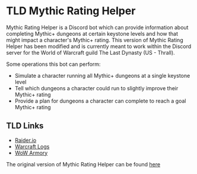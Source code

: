 # TLD Mythic Rating Helper
Mythic Rating Helper is a Discord bot which can provide information about completing Mythic+ dungeons at certain keystone levels and how that might impact a character's Mythic+ rating. This version of Mythic Rating Helper has been modified and is currently meant to work within the Discord server for the World of Warcraft guild The Last Dynasty (US - Thrall).

Some operations this bot can perform:
- Simulate a character running all Mythic+ dungeons at a single keystone level
- Tell which dungeons a character could run to slightly improve their Mythic+ rating
- Provide a plan for dungeons a character can complete to reach a goal Mythic+ rating

## TLD Links
- [Raider.io](https://raider.io/guilds/us/thrall/The%20Last%20Dynasty)
- [Warcraft Logs](https://www.warcraftlogs.com/guild/us/thrall/the%20last%20dynasty)
- [WoW Armory](https://worldofwarcraft.blizzard.com/en-us/guild/us/thrall/the-last-dynasty)

The original version of Mythic Rating Helper can be found [here](https://github.com/Coryrin/mr-helper)
